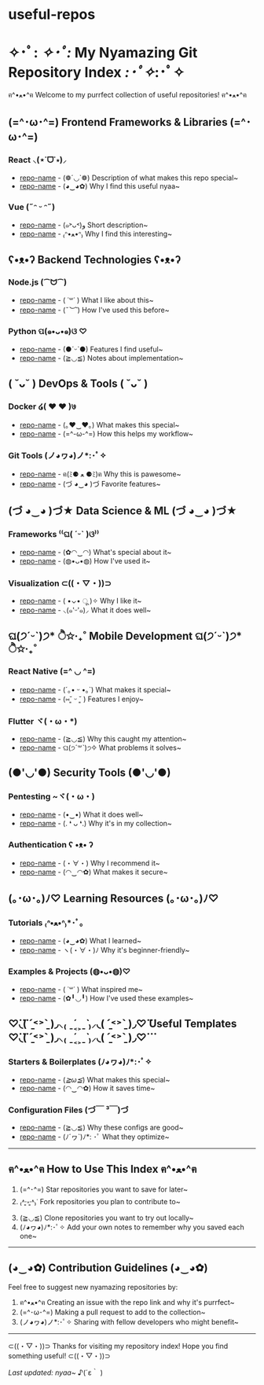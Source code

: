 # useful-repos
# ✧･ﾟ: *✧･ﾟ:* My Nyamazing Git Repository Index *:･ﾟ✧*:･ﾟ✧

ฅ^•ﻌ•^ฅ Welcome to my purrfect collection of useful repositories! ฅ^•ﻌ•^ฅ

## (=^･ω･^=) Frontend Frameworks & Libraries (=^･ω･^=)

### React ⸜(⋆˙ᗜ˙⋆)⸝
- [repo-name](repo-link) - (❁´◡`❁) Description of what makes this repo special~
- [repo-name](repo-link) - (◕‿◕✿) Why I find this useful nyaa~

### Vue (˶ᵔ ᵕ ᵔ˶)
- [repo-name](repo-link) - (๑˃ᴗ˂)ﻭ Short description~
- [repo-name](repo-link) - ₍ᐢ•ﻌ•ᐢ₎ Why I find this interesting~

## ʕ•ᴥ•ʔ Backend Technologies ʕ•ᴥ•ʔ

### Node.js (⁀ᗢ⁀)
- [repo-name](repo-link) - ( ˙꒳​˙ ) What I like about this~
- [repo-name](repo-link) - (*˘︶˘*) How I've used this before~

### Python ପ(๑•ᴗ•๑)ଓ ♡
- [repo-name](repo-link) - (●ˊᵕˋ●) Features I find useful~
- [repo-name](repo-link) - (≧◡≦) Notes about implementation~

## ( ˘ᴗ˘ ) DevOps & Tools ( ˘ᴗ˘ )

### Docker ໒( ♥ ♥ )७
- [repo-name](repo-link) - (｡♥‿♥｡) What makes this special~
- [repo-name](repo-link) - (=^-ω-^=) How this helps my workflow~

### Git Tools (ノ◕ヮ◕)ノ*:･ﾟ✧
- [repo-name](repo-link) - ฅ(ﾐ⚈ ﻌ ⚈ﾐ)ฅ Why this is pawesome~
- [repo-name](repo-link) - (づ ◕‿◕ )づ Favorite features~

## (づ ◕‿◕ )づ★ Data Science & ML (づ ◕‿◕ )づ★

### Frameworks ⁽⁽ଘ( ˊᵕˋ )ଓ⁾⁾
- [repo-name](repo-link) - (✿◠‿◠) What's special about it~
- [repo-name](repo-link) - (◍•ᴗ•◍) How I've used it~

### Visualization ⊂((・▽・))⊃
- [repo-name](repo-link) - ( •⌄• ू )✧ Why I like it~
- [repo-name](repo-link) - ⸜(๑'ᵕ'๑)⸝ What it does well~

## ଘ(੭ˊᵕˋ)੭* ੈ✩‧₊˚ Mobile Development ଘ(੭ˊᵕˋ)੭* ੈ✩‧₊˚

### React Native (=^ ◡ ^=)
- [repo-name](repo-link) - (´｡• ᵕ •｡`) What makes it special~
- [repo-name](repo-link) - (⑅˘͈ ᵕ ˘͈ ) Features I enjoy~

### Flutter ヾ(・ω・*)
- [repo-name](repo-link) - (≧◡≦) Why this caught my attention~
- [repo-name](repo-link) - ଘ(੭ˊ꒳​ˋ)੭✧ What problems it solves~

## (●'◡'●) Security Tools (●'◡'●)

### Pentesting ~ヾ(・ω・)
- [repo-name](repo-link) - (•‿•) What it does well~
- [repo-name](repo-link) - (. ❛ ᴗ ❛.) Why it's in my collection~

### Authentication ʕ •ᴥ• ʔ
- [repo-name](repo-link) - (・∀・) Why I recommend it~
- [repo-name](repo-link) - (◠‿◠✿) What makes it secure~

## (｡･ω･｡)ﾉ♡ Learning Resources (｡･ω･｡)ﾉ♡

### Tutorials ₍ᐢ•ﻌ•ᐢ₎*･ﾟ｡
- [repo-name](repo-link) - (◕‿◕✿) What I learned~
- [repo-name](repo-link) - ヽ(・∀・)ﾉ Why it's beginner-friendly~

### Examples & Projects (◍•ᴗ•◍)♡
- [repo-name](repo-link) - ( ˙꒳˙ ) What inspired me~
- [repo-name](repo-link) - (✿╹◡╹) How I've used these examples~

## ♡⃛◟( ˊ̱˂˃ˋ̱ )◞⸜₍ ˍ́˱˲ˍ̀ ₎⸝◟( ˊ̱˂˃ˋ̱ )◞♡⃛ Useful Templates ♡⃛◟( ˊ̱˂˃ˋ̱ )◞⸜₍ ˍ́˱˲ˍ̀ ₎⸝◟( ˊ̱˂˃ˋ̱ )◞♡⃛

### Starters & Boilerplates (ﾉ◕ヮ◕)ﾉ*:･ﾟ✧
- [repo-name](repo-link) - (*≧ω≦*) What makes this special~
- [repo-name](repo-link) - (◠‿◠✿) How it saves time~

### Configuration Files (づ￣ ³￣)づ
- [repo-name](repo-link) - (≧◡≦) Why these configs are good~
- [repo-name](repo-link) - (ﾉ´ヮ`)ﾉ*: ･ﾟ What they optimize~

---

## ฅ^•ﻌ•^ฅ How to Use This Index ฅ^•ﻌ•^ฅ

1. (=^･^=) Star repositories you want to save for later~
2. ₍˄·͈༝·͈˄₎ᐝ Fork repositories you plan to contribute to~
3. (≧◡≦) Clone repositories you want to try out locally~
4. (ﾉ◕ヮ◕)ﾉ*:･ﾟ✧ Add your own notes to remember why you saved each one~

---

## (◕‿◕✿) Contribution Guidelines (◕‿◕✿)

Feel free to suggest new nyamazing repositories by:

1. ฅ^•ﻌ•^ฅ Creating an issue with the repo link and why it's purrfect~
2. (=^･ω･^=) Making a pull request to add to the collection~
3. (ノ◕ヮ◕)ノ*:･ﾟ✧ Sharing with fellow developers who might benefit~

---

⊂((・▽・))⊃ Thanks for visiting my repository index! Hope you find something useful! ⊂((・▽・))⊃

*Last updated: nyaa~* ♪(´ε｀ )
